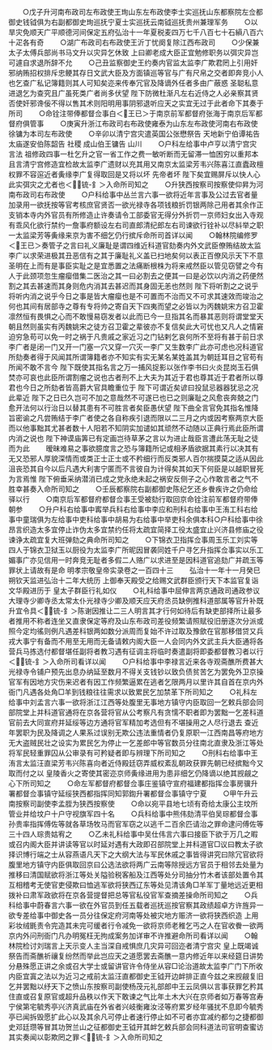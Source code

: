 <!-- { "loadSidebar": true } -->
　　○戊子升河南布政司左布政使王珣山东左布政使李士实巡抚山东都察院左佥都御史钱钺俱为右副都御史珣巡抚宁夏士实巡抚云南钺巡抚贵州兼理军务
　　○以旱灾免顺天广平顺德河间保定五府弘治十一年夏税麦四万七千八百七十石縜八百六十疋各有奇
　　○湖广布政司右布政使王沂丁忧阕复除江西布政司
　　○少保兼太子太傅兵部尚书马文升以灾异乞休致  上曰卿老成大臣正宜勉修职务以弭灾异岂可遽自求退所辞不允
　　○己丑监察御史王约奏内官监太监李广欺君罔上引用奸邪纳贿招权排斥忠鲠其存日文武大臣及方面镇巡等官与广有尺帛之交者即奔竞小人也乞查广私记簿籍则其人可知矣迩来传奉冗官及降谪外任者多由广蔽惑  圣聪私意进退乞为查究且广虽死类广者尚多伏望  陛下防微杜渐凡左右近侍之人必亲察其贤否使奸邪谗佞不得以售其术则阳明用事阴邪退听应天之实宜无过于此者命下其奏于所司
　　○命铨注带俸都督佥事白＜王已＞于南京前军都督府张海于南京后军都督府俱管事
　　○庚寅升浙江布政司右布政使雍泰为山东左布政使河南右布政使徐镛为本司左布政使
　　○辛卯以清宁宫灾遣英国公张懋祭告  天地新宁伯谭祐告  太庙遂安伯陈韶告  社稷  成山伯王镛告  山川
　　○户科左给事中卢亨以清宁宫灾言法  祖修政四事一杜乞升之官一省工作之费一敏听断而无留滞一恤困穷以重邦本且言清宁宫修造宜检故太监李广遗财以充其用又南京太监梁芳韦兴陈喜江直蠹政檀权罪不容逭近者夤缘李广复得取回是又将以坏  先帝者坏  陛下矣宜赐屏斥以快人心此实弭灾之尤者也＜锍-釒＞入命所司知之
　　○升狭西按察司按察使仰昇为河南布政司右布政使
　　○户科给事中丛兰言六事一欲将近年言事及公过去官者量加录用一欲抚按等官考核庶官贤否一欲光禄寺各项钱粮折罚银两除己用者其余作正支销本寺内外官员有所修造止许奏请令工部委官无得分外折罚一京师妇女出入寺观有乖风化欲行禁约一詹事府额设左右司直郎清纪郎左右司谏欲行铨补以尽紏举之职一太监梁芳等夤缘来京为害不细乞仍行摈斥命所司首详以闻
　　○翰林院编修罗＜王已＞奏管子之言曰礼义廉耻是谓四维近科道官劾奏内外文武臣僚贿结故太监李广以求荣进极其丑恶信有之其于廉耻礼义盖已扫地矣何以表正百僚风示天下不意  圣明在上而有是事臣实耻之是宜悉置之法痛断根株为将来戒然臣以管见窃譬之今有人于此颈项忽生瘤瘿借集二医治之其一曰必割去之便其一曰是必饮以内消之药便然割之其去甚速而其身则危内消其去甚迟而其身固无恙也然则  陛下将听割之之说乎将听内消之说乎今日之事是皆大瘤瘿也是不可置而不治而又不可求其速效而竣治之何也其间有居部寺之尊有专将帅之寄自天下四夷而望之必皆以为丙魏姚宋方召卫霍凛然恒有畏惧之心而不敢慢易窃发者以此而已今一旦指其名而暴其恶则将谓堂堂天朝且然则虽实有丙魏姚宋之徒方召卫霍之辈彼亦不复信矣此大可忧也又凡人之情窘迫穷急苟可以免一时之祸于凡贵戚之家近习之门钻剌乞哀何所不至将有甚于前日求李广者是闭一门又开一门塞一穴又穿一穴灭一李广又生数李广此亦可虑也况科道官所劾奏者得于风闻其所谓簿籍者亦不知实有实无某名某姓盖其为朝廷耳目之官苟有所闻不敢不言今  陛下既使其指名言之万一捕风捉影以张作李书曰火炎昆岗玉石俱焚亦可哀也此臣所谓割瘤之说也古者刑不上大夫为其近于君也尊其近于君者所以尊君也今日之所劾者皆高爵大官具瞻重位于  陛下可谓近矣谚曰投鼠忌器器犹忌之况此辈近  陛下之日已久岂可不加之意哉然不可遂已也已之则廉耻之风愈丧奔兢之门愈开法何以行治日以替其患有不可胜言者矣臣愚伏望  陛下曲全言官免其指名惟降旨密谕之凡尝贿结于李广者使之各自称疾引退而限以二三月之内或因考察两京大臣而以他事黜其尤甚者数十人阳若不知阴实加谴如其顽然不动随以正典行焉此臣所谓内消之说也  陛下神谟庙筭已有定画岂待草茅之言以为进止哉臣言遭此荡无耻之徒而为此
　　暧昧难易之事欲臆度言之恐与簿籍所记或相矛盾欲据其素行以决其有无又恐邪人厚貌深情而或类正士正士或不矜细行而反类邪人百尔揣摸莫之适从因此沮丧恐其自今以后凡遇大利害宁匿而不言彼自为计得矣其如天下何臣是以越职冒死为言焉惟  陛下俯垂采纳潜消已成之党永绝未起之祸安反侧子之心作敢言者之气不胜幸甚奏入命所司知之
　　○壬辰都察院右副都御史陈纪乞还乡餋疾许之仍命给驿以行
　　○南京后军都督府都督佥事王受被劾行取回京命铨注前军都督府带俸朝参
　　○升户科右给事中寗举兵科右给事中李应和刑科右给事中王洧工科右给事中童瑞俱为左给事中吏科给事中胡易为右给事中举吏科余俱本科○户科给事中徐昂言织造太多宜停止诈伪太多宜禁约任将太疏宜简择工役太盛宜止兴济县修庙之役谏诤太疏宜复大班弹劾之典命所司知之
　　○下锦衣卫指挥佥事周玉乐工刘实等四人于锦衣卫狱玉以厨役为太监李广所昵因冒袭同姓千户寻乞升指挥佥事实以乐工媚事广亦见信用一时奔竞无耻者多假二人赂广以求进至是因科道官追劾广并疏玉等罪状上请故有是命
明孝宗敬皇帝实录卷之一百四十三
　　弘治十一年十一月癸巳朔钦天监进弘治十二年大统历  上御奉天殿受之给赐文武群臣颁行天下本监官复诣文华殿进历于  皇太子群臣行礼如仪
　　○礼科给事中屈伸言两京通政司通政参议大理寺少卿寺丞太常太仆光禄寺少卿及顺天应天府丞员缺例推科道部属等官升补既升宜令具＜锍-釒＞陈谢因推让二三人明言其才行何如待后有缺吏部择所让最多者推用不称者连坐又直隶保定等府及山东布政司差役频繁请照赋役旧册逐次分派或照今定均徭则例凡遇差科银两如数分派周而复始不许过取及豫歛在官那移借贷又兵戎大事宁有备而不用至无用而无备请敕内阁大臣一人会同内外文武主兵大臣通将各营兵马拣选付都督堪任副将者教习遇有征调主将临时奏遣副将即委都督教习者以行＜锍-釒＞入命所司看详以闻
　　○户科给事中李禄言近来各寺观斋醮所费甚大光禄寺令铺户预先出息办纳延至数月不得关支钱钞以致负债贫苦乞为罢免外卫京操官军有因地方灾伤来迟者有因工作频繁逼累在逃者乞限两月以里许其自首在京内外衙门凡遇各处角□羊到钱粮往往需求以致累民乞加禁革下所司知之
　　○礼科左给事中刘孟言六事一欲将浙江江西等处腹里无事地方镇守内臣取回一乞敕兵部会同部院堂上并科道官通将在京各营将官从公考察凡有贪懦不职者即为罢黜一乞差科道官前去大同宣府并延绥等边方通将官军精加考选但有不堪操用之人尽行退去  查近年罢职为民及降调之人果系过误别无欺公违法重情者仍复原职一江西南昌等府地方无大盗贼民壮之设实为累民乞为停止一乞差郎中等官数员分往南北直隶及浙江等处将军民轻重罪囚从公审录有可矜疑者即与辨理下所司知之
　　○刑科右给事中王洧言太监汪直梁芳韦兴陈喜向者近侍殿廷窃弄威权紊乱朝政获罪先朝已经摈黜今又取而付之以  皇陵香火之寄使其密迩京师夤缘进用为患非细乞仍降谪以绝其觊觎之心下所司知之
　　○命左军都督府都督佥事庄鉴镇守宣府福建都指挥佥事房骥升署都督佥事镇守延绥狭西都指挥同知郭鍧升署都督佥事镇守宁夏
　　○甲午升云南按察司副使李孟胵为狭西按察使
　　○命以宛平县地七顷有奇给太康公主坟所管业并给坟户十户守视旗军四十名
　　○兵科给事中熊伟劾清平伯吴琮都督佥事孙贵率指挥傅佐等就各草场牧马而官军窃之以逃千二百余匹请治之罪命逮问傅佐等三十四人琮贵姑宥之
　　○乙未礼科给事中吴仕伟言六事曰接臣下欲于万几之暇或召内阁大臣并讲读等官以时延对遇有大政即召部院堂上并科道官□议曰教太子欲择识博行端之士从容燕语凡天下之大纲大法与军民休戚之事皆得讲究曰除冗官欲将腹里地方镇守内臣俱取回京曰公选法欲将两广云南等除授远方官员于相邻去处量为推移曰清国赋欲将浙江等处关隘验税客船及江西等处分司抽分竹木者该部处置令其互相稽考无使官吏侵欺曰恤逃军欲将狭西辽东等处见清该角□羊军丁量地远近更相拨补曰肃军政欲将在京各营提督把总等官私役官军查摘差操命所司知之
　　○兵科给事中蔚春言六事一欲在外官员到任五载者巡抚巡按官察其政绩超卓方许旌异一欲专差给事中御史各一员分往保定府河南等处被灾地方赈济一欲将狭西织造  上用彩妆绒毷责令完造其未完可缓者行令减免一欲将京师老稚乞丐之人在官收餋一欲两京内外问刑衙门凡办明冤枉无拘成案务加详审不许推避命所司看详以闻
　　○翰林院检讨刘瑞言上天示变人主当深自戒惧庶几灾异可回迩者清宁宫灾  皇上既竭诚祭告而斋醮祈禳复纷然而举此岂应天之道愿罢去斋醮一意内修近年以来经筵日讲势分悬殊愿正讲之余或召大学士或留讲官许令侍坐从容□论治道故太监李广门下所收内臣宜寘之法以为近习之戒前太监汪直都御史王钺开边衅排正直今兹之来觊觎复旧乞并罢黜以纾天下之愤山东按察司副使杨茂元礼部郎中王云凤俱以言事获罪乞矜其住直或召复原官或超升品秩以作天下敢谏之气比年土木大兴在京师者如万春等宫寿宁侯第宅毓秀亭兴济真武庙在外省者兴岐衡雍汝泾等府累岁经年骚扰不息即今毓秀亭已闻拆毁愿扩此心以及其余凡可停止者速行停止如不可者亦宜减约都匀之捷都御史邓廷瓒等冒其功贺兰山之征都御史王钺开其衅乞敕兵部会同科道法司官明查蜜访其实奏闻以彰欺罔之罪＜锍-釒＞入命所司知之
